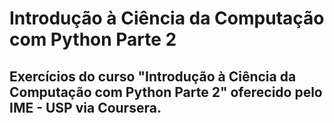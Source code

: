 # Introdução à Ciência da Computação com Python Parte 2
## Exercícios do curso "Introdução à Ciência da Computação com Python Parte 2" oferecido pelo IME - USP via Coursera.
